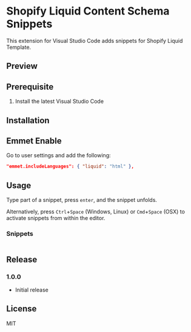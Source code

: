 # Shopify Liquid Content Schema Snippets

This extension for Visual Studio Code adds snippets for Shopify Liquid Template.

## Preview

## Prerequisite

1. Install the latest Visual Studio Code

## Installation

## Emmet Enable

Go to user settings and add the following:

```json
"emmet.includeLanguages": { "liquid": "html" },
```

## Usage

Type part of a snippet, press `enter`, and the snippet unfolds.

Alternatively, press `Ctrl`+`Space` (Windows, Linux) or `Cmd`+`Space` (OSX) to activate snippets from within the editor.

### Snippets

```javascript

```

## Release

### 1.0.0

- Initial release

## License

MIT
